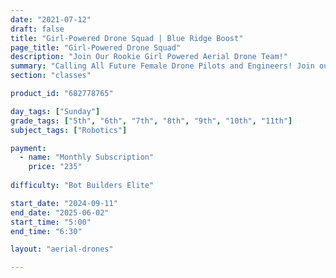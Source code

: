 ```yaml
---
date: "2021-07-12"
draft: false
title: "Girl-Powered Drone Squad | Blue Ridge Boost"
page_title: "Girl-Powered Drone Squad"
description: "Join Our Rookie Girl Powered Aerial Drone Team!"
summary: "Calling All Future Female Drone Pilots and Engineers! Join our Girl-Powered Aerial Drone Competition Team! We're forming an all-girl team for the REC Foundation Aerial Drone Competition"
section: "classes"

product_id: "682778765"

day_tags: ["Sunday"]
grade_tags: ["5th", "6th", "7th", "8th", "9th", "10th", "11th"]
subject_tags: ["Robotics"]

payment:
  - name: "Monthly Subscription"
    price: "235"
  
difficulty: "Bot Builders Elite"

start_date: "2024-09-11"
end_date: "2025-06-02"
start_time: "5:00"
end_time: "6:30"

layout: "aerial-drones"

---
```

